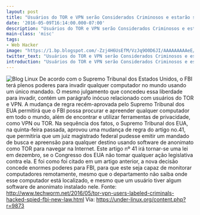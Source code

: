 ```yaml
---
layout: post
title: "Usuários do TOR e VPN serão Considerados Criminosos e estarão sob vigilân..."
date: '2016-05-09T16:14:00.000-07:00'
description: "Usuários do TOR e VPN serão Considerados Criminosos e estarão sob vigilância"
main-class: 'misc'
tags:
- Web Hacker
image: "https://1.bp.blogspot.com/-Zzj4H6UsEfM/VzJq9O0D6JI/AAAAAAAAAeE/r9iT3-Xsx80eMjKo5fY2TErR3DRa21H5ACLcB/s72-c/tor-vs-vpn.jpg"
twitter_text: "Usuários do TOR e VPN serão Considerados Criminosos e estarão sob vigilância"
introduction: "Usuários do TOR e VPN serão Considerados Criminosos e estarão sob vigilância"
---
```

![Blog Linux](https://1.bp.blogspot.com/-Zzj4H6UsEfM/VzJq9O0D6JI/AAAAAAAAAeE/r9iT3-Xsx80eMjKo5fY2TErR3DRa21H5ACLcB/s640/tor-vs-vpn.jpg "Blog Linux")
De acordo com o Supremo Tribunal dos Estados Unidos, o FBI terá plenos poderes para invadir qualquer computador no mundo usando um único mandado. O mesmo julgamento que concedeu essa liberdade para invadir, contém um parágrafo inócuo relacionado com usuários do TOR e VPN. A mudança de regra recém-aprovada pelo Supremo Tribunal dos EUA permitirá que o FBI possa procurar e apreender qualquer computador em todo o mundo, além de encontrar e utilizar ferramentas de privacidade, como VPN ou TOR. 
Na sequência dos fatos, o Supremo Tribunal dos EUA, na quinta-feira passada, aprovou uma mudança de regra do artigo no.41, que permitiria que um juiz magistrado federal pudesse emitir um mandado de busca e apreensão para qualquer destino usando software de anonimato como TOR para navegar na Internet. Este artigo nº 41 irá tornar-se uma lei em dezembro, se o Congresso dos EUA não tomar qualquer ação legislativa contra ela. E foi como foi citado em um artigo anterior, a nova decisão concede enormes poderes para FBI, para que este seja capaz de monitorar computadores remotamente, mesmo que o departamento não saiba onde esse computador está localizado, e mesmo que um usuário tiver algum software de anonimato instalado nele.
Fonte: http://www.techworm.net/2016/05/tor-vpn-users-labeled-criminals-hacked-spied-fbi-new-law.html
Via: https://under-linux.org/content.php?r=9873
